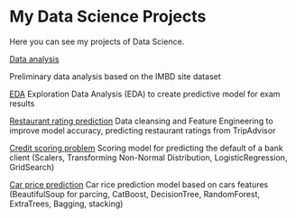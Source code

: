# My Data Science Projects
Here you can see my projects of Data Science.

[Data analysis](https://github.com/DariaMishina/skillfactory_rds/tree/master/module_1)

Preliminary data analysis based on the IMBD site dataset

[EDA](https://github.com/DariaMishina/skillfactory_rds/tree/master/module_2)
Exploration Data Analysis (EDA) to create predictive model for exam results


[Restaurant rating prediction](https://github.com/DariaMishina/skillfactory_rds/tree/master/module_3)
Data cleansing and Feature Engineering to improve model accuracy, predicting restaurant ratings from TripAdvisor

[Credit scoring problem](https://github.com/DariaMishina/skillfactory_rds/tree/master/module_4)
Scoring model for predicting the default of a bank client (Scalers, Transforming Non-Normal Distribution, LogisticRegression, GridSearch)


[Car price prediction](https://github.com/DariaMishina/skillfactory_rds/tree/master/module_5)
Car rice prediction model based on cars features (BeautifulSoup for parcing, CatBoost, DecisionTree, RandomForest, ExtraTrees, Bagging, stacking)



